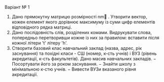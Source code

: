 Варіант № 1
1. Дано прямокутну матрицю розмірності nm . Утворити вектор, кожен елемент якого дорівнює максимуму
із суми цифр елементів відповідного рядка матриці.
2. Дано послідовність слів, розділених комами. Видрукувати слова, попередньо перетворивши кожне із них за
правилом: вставити після кожної літери &#39;t&#39; літеру &#39;h&#39;.
3. Створити базовий клас навчальний заклад (назва, адрес, рік заснування) та похідні класи - СШ (номер, к-сть
учнів) і ВУЗ (рівень акредитації, к-сть факультетів).
Дано масив навчальних закладів.
− Посортувати його за роком заснування.
− Знайти школу з мінімальною к-стю учнів.
− Вивести ВУЗи вказаного рівня акредитації.
